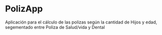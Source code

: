 # PolizApp
Aplicación para el cálculo de las polizas según la cantidad de Hijos y edad, segementado entre Poliza de Salud/vida y Dental
